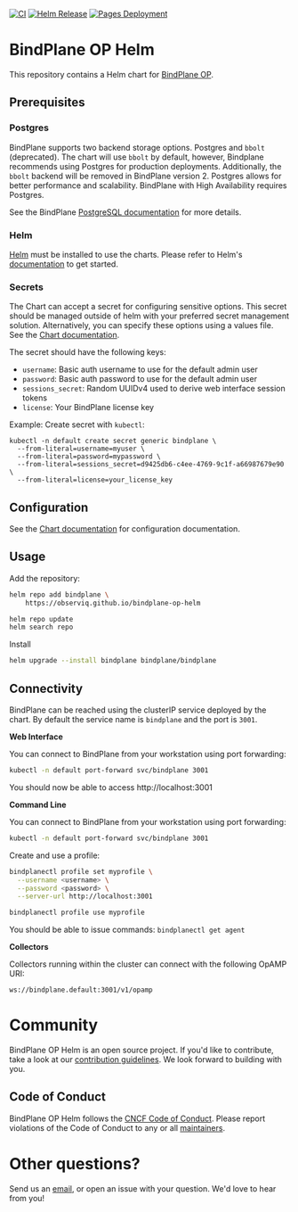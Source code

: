 [![CI](https://github.com/observIQ/bindplane-op-helm/actions/workflows/ci.yml/badge.svg)](https://github.com/observIQ/bindplane-op-helm/actions/workflows/ci.yml)
[![Helm Release](https://github.com/observIQ/bindplane-op-helm/actions/workflows/helm.yml/badge.svg)](https://github.com/observIQ/bindplane-op-helm/actions/workflows/helm.yml)
[![Pages Deployment](https://github.com/observIQ/bindplane-op-helm/actions/workflows/pages/pages-build-deployment/badge.svg)](https://github.com/observIQ/bindplane-op-helm/actions/workflows/pages/pages-build-deployment)

# BindPlane OP Helm

This repository contains a Helm chart for [BindPlane OP](https://observ-iq-next-git-joesiri-92ee87-jj-observ-iqp-ixel-point-team.vercel.app/).

## Prerequisites

### Postgres

BindPlane supports two backend storage options. Postgres and `bbolt` (deprecated). The chart will
use `bbolt` by default, however, Bindplane recommends using Postgres for production deployments. Additionally,
the `bbolt` backend will be removed in BindPlane version 2. Postgres allows for better performance and
scalability. BindPlane with High Availability requires Postgres.

See the BindPlane [PostgreSQL documentation](https://bindplane.com/docs/advanced-setup/installation/postgresql)
for more details.

### Helm

[Helm](https://helm.sh) must be installed to use the charts. Please refer to
Helm's [documentation](https://helm.sh/docs) to get started.

### Secrets

The Chart can accept a secret for configuring sensitive options. This secret should be managed outside of helm with your preferred secret management solution. Alternatively, you can specify
these options using a values file. See the [Chart documentation](./charts/bindplane/README.md).

The secret should have the following keys:
- `username`: Basic auth username to use for the default admin user
- `password`: Basic auth password to use for the default admin user
- `sessions_secret`: Random UUIDv4 used to derive web interface session tokens
- `license`: Your BindPlane license key

Example: Create secret with `kubectl`:

```shell
kubectl -n default create secret generic bindplane \
  --from-literal=username=myuser \
  --from-literal=password=mypassword \
  --from-literal=sessions_secret=d9425db6-c4ee-4769-9c1f-a66987679e90 \
  --from-literal=license=your_license_key
```

## Configuration

See the [Chart documentation](./charts/bindplane/README.md) for configuration documentation.

## Usage

Add the repository:

```bash
helm repo add bindplane \
    https://observiq.github.io/bindplane-op-helm

helm repo update
helm search repo
```

Install

```bash
helm upgrade --install bindplane bindplane/bindplane
```

## Connectivity

BindPlane can be reached using the clusterIP service deployed by the chart. By default the service
name is `bindplane` and the port is `3001`.

**Web Interface**

You can connect to BindPlane from your workstation using port forwarding:

```bash
kubectl -n default port-forward svc/bindplane 3001
```

You should now be able to access http://localhost:3001

**Command Line**

You can connect to BindPlane from your workstation using port forwarding:

```bash
kubectl -n default port-forward svc/bindplane 3001
```

Create and use a profile:

```bash
bindplanectl profile set myprofile \
  --username <username> \
  --password <password> \
  --server-url http://localhost:3001

bindplanectl profile use myprofile
```

You should be able to issue commands: `bindplanectl get agent`

**Collectors**

Collectors running within the cluster can connect with the following OpAMP URI:

```
ws://bindplane.default:3001/v1/opamp
```

# Community

BindPlane OP Helm is an open source project. If you'd like to contribute, take a look at our [contribution guidelines](/docs/CONTRIBUTING.md). We look forward to building with you.

## Code of Conduct

BindPlane OP Helm follows the [CNCF Code of Conduct](https://github.com/cncf/foundation/blob/master/code-of-conduct.md). Please report violations of the Code of Conduct to any or all [maintainers](/docs/MAINTAINERS.md).

# Other questions?

Send us an [email](mailto:support@observiq.com), or open an issue with your question. We'd love to hear from you!
